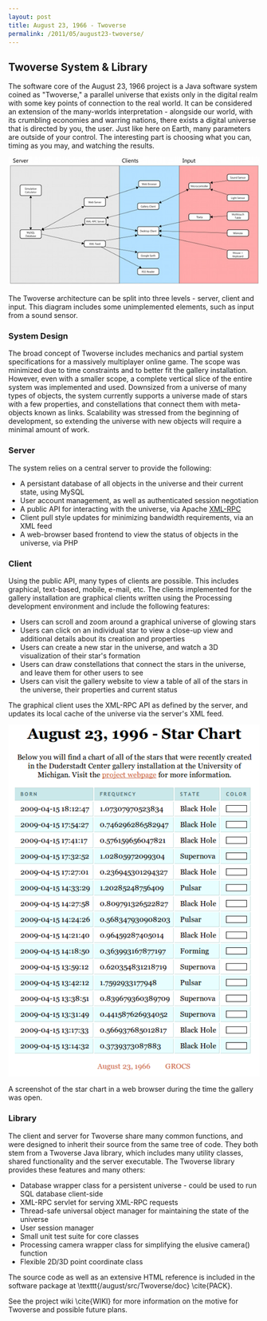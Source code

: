 ```yaml
---
layout: post
title: August 23, 1966 - Twoverse
permalink: /2011/05/august23-twoverse/
---
```


## Twoverse System & Library

The software core of the August 23, 1966 project is a Java software system
coined as "Twoverse," a parallel universe that exists only in the digital realm
with some key points of connection to the real world. It can be considered an
extension of the many-worlds interpretation - alongside our world, with its
crumbling economies and warring nations, there exists a digital universe that is
directed by you, the user. Just like here on Earth, many parameters are outside
of your control. The interesting part is choosing what you can, timing as you
may, and watching the results.

![Arch](/images/august23/twoverse_arch.jpg)

The Twoverse architecture can be split into three levels - server, client and
input. This diagram includes some unimplemented elements, such as input from a
sound sensor.

### System Design

The broad concept of Twoverse includes mechanics and partial system
specifications for a massively multiplayer online game. The scope was minimized
due to time constraints and to better fit the gallery installation. However,
even with a smaller scope, a complete vertical slice of the entire system was
implemented and used. Downsized from a universe of many types of objects, the
system currently supports a universe made of stars with a few properties, and
constellations that connect them with meta-objects known as links. Scalability
was stressed from the beginning of development, so extending the universe with
new objects will require a minimal amount of work.

### Server

The system relies on a central server to provide the following:

* A persistant database of all objects in the universe and their current state,
    using MySQL
* User account management, as well as authenticated session negotiation
* A public API for interacting with the universe, via Apache
    [XML-RPC](http://ws.apache.org/xmlrpc/)
* Client pull style updates for minimizing bandwidth requirements, via an XML
    feed
* A web-browser based frontend to view the status of objects in the universe,
    via PHP

### Client

Using the public API, many types of clients are possible. This includes
graphical, text-based, mobile, e-mail, etc. The clients implemented for the
gallery installation are graphical clients written using the Processing
development environment and include the following features:

* Users can scroll and zoom around a graphical universe of glowing stars
* Users can click on an individual star to view a close-up view and additional
    details about its creation and properties
* Users can create a new star in the universe, and watch a 3D visualization of
    their star's formation
* Users can draw constellations that connect the stars in the universe, and
    leave them for other users to see
* Users can visit the gallery website to view a table of all of the stars in the
    universe, their properties and current status

The graphical client uses the XML-RPC API as defined by the server, and updates
its local cache of the universe via the server's XML feed.

![Star Chart](/images/august23/starchart.png)

A screenshot of the star chart in a web browser during the time the gallery was
open.

### Library

The client and server for Twoverse share many common functions, and were
designed to inherit their source from the same tree of code. They both stem from
a Twoverse Java library, which includes many utility classes, shared
functionality and the server executable. The Twoverse library provides these
features and many others:

* Database wrapper class for a persistent universe - could be used to run SQL
    database client-side
* XML-RPC servlet for serving XML-RPC requests
* Thread-safe universal object manager for maintaining the state of the universe
* User session manager
* Small unit test suite for core classes
* Processing camera wrapper class for simplifying the elusive camera() function
* Flexible 2D/3D point coordinate class

The source code as well as an extensive HTML reference is included in the
software package at \texttt{/august/src/Twoverse/doc} \cite{PACK}.

See the project wiki \cite{WIKI} for more information on the motive for Twoverse
and possible future plans.
